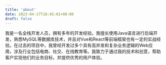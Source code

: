 ```yaml
---
title: 'about'
date: 2023-04-17T18:45:01+08:00
draft: false
---
```


我是一名全栈开发人员，拥有多年的开发经验。我擅长使用Java语言进行后端开发，熟悉MySQL等数据库技术，并且对Vue和React等前端框架也有一定的实战经验。在过去的项目中，我曾经开发过多个具有高并发和复杂业务逻辑的Web应用，涉及行业包括电商、社交、在线教育等。我致力于通过我的技术和创意，帮助客户实现他们的业务目标，并提供优秀的用户体验。
